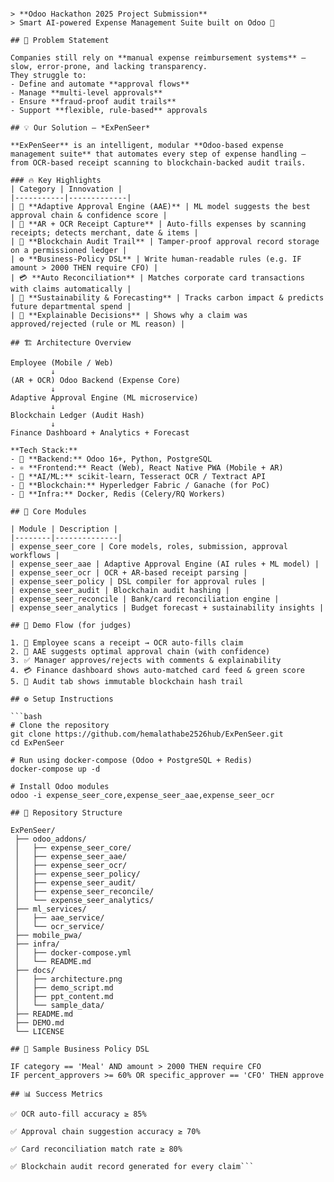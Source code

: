 ```# 💰 ExPenSeer — Predict. Protect. Pay.

> **Odoo Hackathon 2025 Project Submission**  
> Smart AI-powered Expense Management Suite built on Odoo 🚀

## 🧠 Problem Statement

Companies still rely on **manual expense reimbursement systems** — slow, error-prone, and lacking transparency.  
They struggle to:
- Define and automate **approval flows**  
- Manage **multi-level approvals**  
- Ensure **fraud-proof audit trails**
- Support **flexible, rule-based** approvals

## 💡 Our Solution — *ExPenSeer*

**ExPenSeer** is an intelligent, modular **Odoo-based expense management suite** that automates every step of expense handling — from OCR-based receipt scanning to blockchain-backed audit trails.

### 🔥 Key Highlights
| Category | Innovation |
|-----------|-------------|
| 🧩 **Adaptive Approval Engine (AAE)** | ML model suggests the best approval chain & confidence score |
| 📸 **AR + OCR Receipt Capture** | Auto-fills expenses by scanning receipts; detects merchant, date & items |
| 🔗 **Blockchain Audit Trail** | Tamper-proof approval record storage on a permissioned ledger |
| ⚙️ **Business-Policy DSL** | Write human-readable rules (e.g. IF amount > 2000 THEN require CFO) |
| 💳 **Auto Reconciliation** | Matches corporate card transactions with claims automatically |
| 🌿 **Sustainability & Forecasting** | Tracks carbon impact & predicts future departmental spend |
| 🧾 **Explainable Decisions** | Shows why a claim was approved/rejected (rule or ML reason) |

## 🏗️ Architecture Overview

Employee (Mobile / Web) 
         ↓  
(AR + OCR) Odoo Backend (Expense Core) 
         ↓ 
Adaptive Approval Engine (ML microservice) 
         ↓ 
Blockchain Ledger (Audit Hash) 
         ↓ 
Finance Dashboard + Analytics + Forecast

**Tech Stack:**
- 🐍 **Backend:** Odoo 16+, Python, PostgreSQL  
- ⚛️ **Frontend:** React (Web), React Native PWA (Mobile + AR)  
- 🤖 **AI/ML:** scikit-learn, Tesseract OCR / Textract API  
- 🔗 **Blockchain:** Hyperledger Fabric / Ganache (for PoC)  
- 🧰 **Infra:** Docker, Redis (Celery/RQ Workers)

## 🧩 Core Modules

| Module | Description |
|--------|--------------|
| expense_seer_core | Core models, roles, submission, approval workflows |
| expense_seer_aae | Adaptive Approval Engine (AI rules + ML model) |
| expense_seer_ocr | OCR + AR-based receipt parsing |
| expense_seer_policy | DSL compiler for approval rules |
| expense_seer_audit | Blockchain audit hashing |
| expense_seer_reconcile | Bank/card reconciliation engine |
| expense_seer_analytics | Budget forecast + sustainability insights |

## 🧭 Demo Flow (for judges)

1. 👤 Employee scans a receipt → OCR auto-fills claim  
2. 🤖 AAE suggests optimal approval chain (with confidence)  
3. ✅ Manager approves/rejects with comments & explainability  
4. 💳 Finance dashboard shows auto-matched card feed & green score  
5. 🔗 Audit tab shows immutable blockchain hash trail

## ⚙️ Setup Instructions

```bash
# Clone the repository
git clone https://github.com/hemalathabe2526hub/ExPenSeer.git
cd ExPenSeer

# Run using docker-compose (Odoo + PostgreSQL + Redis)
docker-compose up -d

# Install Odoo modules
odoo -i expense_seer_core,expense_seer_aae,expense_seer_ocr

## 📂 Repository Structure

ExPenSeer/
 ├── odoo_addons/
 │   ├── expense_seer_core/
 │   ├── expense_seer_aae/
 │   ├── expense_seer_ocr/
 │   ├── expense_seer_policy/
 │   ├── expense_seer_audit/
 │   ├── expense_seer_reconcile/
 │   └── expense_seer_analytics/
 ├── ml_services/
 │   ├── aae_service/
 │   └── ocr_service/
 ├── mobile_pwa/
 ├── infra/
 │   ├── docker-compose.yml
 │   └── README.md
 ├── docs/
 │   ├── architecture.png
 │   ├── demo_script.md
 │   ├── ppt_content.md
 │   └── sample_data/
 ├── README.md
 ├── DEMO.md
 └── LICENSE

## 🧪 Sample Business Policy DSL

IF category == 'Meal' AND amount > 2000 THEN require CFO
IF percent_approvers >= 60% OR specific_approver == 'CFO' THEN approve

## 📊 Success Metrics

✅ OCR auto-fill accuracy ≥ 85%

✅ Approval chain suggestion accuracy ≥ 70%

✅ Card reconciliation match rate ≥ 80%

✅ Blockchain audit record generated for every claim```
